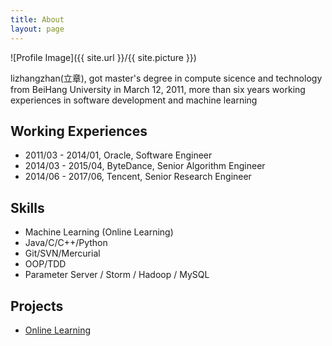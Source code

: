 ```yaml
---
title: About
layout: page
---
```

![Profile Image]({{ site.url }}/{{ site.picture }})

<p>
lizhangzhan(立章),  got master's degree in compute sicence and technology
from BeiHang University in March 12, 2011, more than six years working experiences
in software development and machine learning
</p>

<h2>Working Experiences</h2>

<ul> 
<li>2011/03 - 2014/01, Oracle, Software Engineer</li>
<li>2014/03 - 2015/04, ByteDance, Senior Algorithm Engineer</li>
<li>2014/06 - 2017/06, Tencent, Senior Research Engineer</li>
</ul>

<h2>Skills</h2>

<ul class="skill-list">
  <li>Machine Learning (Online Learning)</li>
	<li>Java/C/C++/Python</li>
	<li>Git/SVN/Mercurial</li>
	<li>OOP/TDD</li>
	<li>Parameter Server / Storm / Hadoop / MySQL</li>
</ul>

<h2>Projects</h2>

<ul>
	<li><a href="https://github.com/">Online Learning</a></li>
</ul>
